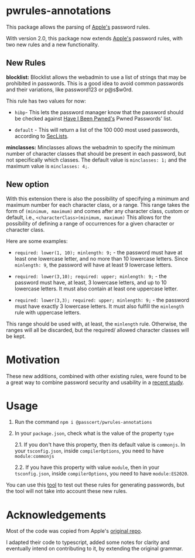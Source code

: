 # pwrules-annotations

This package allows the parsing of [Apple's](https://developer.apple.com/documentation/security/password_autofill/customizing_password_autofill_rules) password rules.

With version 2.0, this package now extends [Apple's](https://developer.apple.com/documentation/security/password_autofill/customizing_password_autofill_rules) password rules, with two new rules and a new functionality.

## New Rules
**blocklist:** Blocklist allows the webadmin to use a list of strings that may be prohibited in passwords. This is a good idea to avoid common passwords and their variations, like password123 or p@s$w0rd. 

This rule has two values for now: 
- `hibp`- This lets the password manager know that the password should be checked against [Have I Been Pwned's](https://haveibeenpwned.com/Passwords) Pwned Passwords' list. 

- `default` - This will return a list of the 100 000 most used passwords, according to [SecLists](https://github.com/danielmiessler/SecLists/blob/master/Passwords/Common-Credentials/10-million-password-list-top-100000.txt).

**minclasses:** Minclasses allows the webadmin to specify the minimum number of character classes that should be present in each password, but not specifically which classes. The default value is `minclasses: 1;` and the maximum value is `minclasses: 4;`.

## New option

With this extension there is also the possibility of specifying a minimum and maximum number for each character class, or a range. This range takes the form of `(minimum, maximum)` and comes after any character class, custom or default, i.e., `<characterClass>(minimum, maximum)` This allows for the possibility of defining a range of occurrences for a given character or character class.

Here are some examples: 
- `required: lower(1, 10); minlength: 9;` - the password must have at least one lowercase letter, and no more than 10 lowercase letters. Since `minlength: 9`, the password will have at least 9 lowercase letters.

- `required: lower(3,10); required: upper; minlength: 9;` - the password must have, at least, 3 lowercase letters, and up to 10 lowercase letters. It must also contain at least one uppercase letter.

- `required: lower(3,3); required: upper; minlength: 9;` - the password must have exactly 3 lowercase letters. It must also fulfill the `minlength` rule with uppercase letters.

This range should be used with, at least, the `minlength` rule. Otherwise, the ranges will all be discarded, but the required/ allowed character classes will be kept.

# Motivation

These new additions, combined with other existing rules, were found to be a great way to combine password security and usability in a [recent study](https://www.andrew.cmu.edu/user/nicolasc/publications/Tan-CCS20.pdf).


# Usage

1. Run the command `npm i @passcert/pwrules-annotations`

2. In your `package.json`, check what is the value of the property `type`

    2.1. If you don't have this property, then its default value is `commonjs`. In your `tsconfig.json`, inside `compilerOptions`, you need to have `module:commonjs`

    2.2. If you have this property with value `module`, then in your `tsconfig.json`, inside `compilerOptions`, you need to have `module:ES2020`.


You can use this [tool](https://developer.apple.com/password-rules/) to test out these rules for generating passwords, but the tool will not take into account these new rules.


# Acknowledgements

Most of the code was copied from Apple's [original repo](https://github.com/apple/password-manager-resources).

I adapted their code to typescript, added some notes for clarity and eventually intend on contributing to it, by extending the original grammar.
